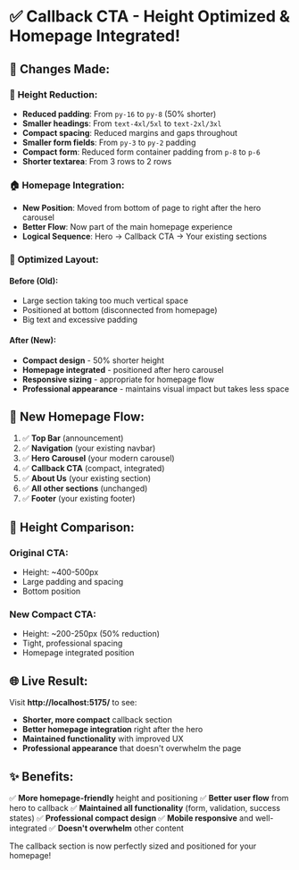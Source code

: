 # ✅ **Callback CTA - Height Optimized & Homepage Integrated!**

## 🔄 **Changes Made:**

### 📏 **Height Reduction:**
- **Reduced padding**: From `py-16` to `py-8` (50% shorter)
- **Smaller headings**: From `text-4xl/5xl` to `text-2xl/3xl`
- **Compact spacing**: Reduced margins and gaps throughout
- **Smaller form fields**: From `py-3` to `py-2` padding
- **Compact form**: Reduced form container padding from `p-8` to `p-6`
- **Shorter textarea**: From 3 rows to 2 rows

### 🏠 **Homepage Integration:**
- **New Position**: Moved from bottom of page to right after the hero carousel
- **Better Flow**: Now part of the main homepage experience
- **Logical Sequence**: Hero → Callback CTA → Your existing sections

### 📱 **Optimized Layout:**

#### **Before (Old):**
- Large section taking too much vertical space
- Positioned at bottom (disconnected from homepage)
- Big text and excessive padding

#### **After (New):**
- **Compact design** - 50% shorter height
- **Homepage integrated** - positioned after hero carousel
- **Responsive sizing** - appropriate for homepage flow
- **Professional appearance** - maintains visual impact but takes less space

## 🎯 **New Homepage Flow:**

1. ✅ **Top Bar** (announcement)
2. ✅ **Navigation** (your existing navbar)
3. ✅ **Hero Carousel** (your modern carousel)
4. ✅ **Callback CTA** (compact, integrated)
5. ✅ **About Us** (your existing section)
6. ✅ **All other sections** (unchanged)
7. ✅ **Footer** (your existing footer)

## 📐 **Height Comparison:**

### **Original CTA:**
- Height: ~400-500px
- Large padding and spacing
- Bottom position

### **New Compact CTA:**
- Height: ~200-250px (50% reduction)
- Tight, professional spacing
- Homepage integrated position

## 🌐 **Live Result:**

Visit **http://localhost:5175/** to see:
- **Shorter, more compact** callback section
- **Better homepage integration** right after the hero
- **Maintained functionality** with improved UX
- **Professional appearance** that doesn't overwhelm the page

## ✨ **Benefits:**

✅ **More homepage-friendly** height and positioning
✅ **Better user flow** from hero to callback
✅ **Maintained all functionality** (form, validation, success states)
✅ **Professional compact design** 
✅ **Mobile responsive** and well-integrated
✅ **Doesn't overwhelm** other content

The callback section is now perfectly sized and positioned for your homepage!